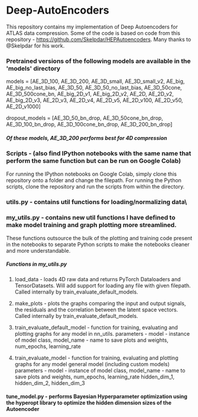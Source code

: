 # Deep-AutoEncoders

This repository contains my implementation of Deep Autoencoders for ATLAS data compression. Some of the code is based on code from this repository - https://github.com/Skelpdar/HEPAutoencoders. Many thanks to @Skelpdar for his work.

### Pretrained versions of the following models are available in the 'models' directory

models = [AE_3D_100, AE_3D_200, AE_3D_small, AE_3D_small_v2, AE_big, AE_big_no_last_bias, AE_3D_50, 
          AE_3D_50_no_last_bias, AE_3D_50cone, AE_3D_500cone_bn, AE_big_2D_v1, AE_big_2D_v2, 
          AE_2D, AE_2D_v2, AE_big_2D_v3, AE_2D_v3, AE_2D_v4, AE_2D_v5, AE_2D_v100, AE_2D_v50,
          AE_2D_v1000]
          
dropout_models = [AE_3D_50_bn_drop, AE_3D_50cone_bn_drop, AE_3D_100_bn_drop, AE_3D_100cone_bn_drop, 
                  AE_3D_200_bn_drop]

##### Of these models, AE_3D_200 performs best for 4D compression

### Scripts - (also find IPython notebooks with the same name that perform the same function but can be run on Google Colab)

For running the IPython notebooks on Google Colab, simply clone this repository onto a folder and change the filepath. For running the Python scripts, clone the repository and run the scripts from within the directory. 

### utils.py - contains util functions for loading/normalizing data\

### my_utils.py - contains new util functions I have defined to make model training and graph plotting more streamlined. 
These functions outsource the bulk of the plotting and training code present in the notebooks to separate Python scripts to make the notebooks cleaner and more understandable. 

##### Functions in my_utils.py
1. load_data - loads 4D raw data and returns PyTorch Dataloaders and TensorDatasets. Will add support for loading any file with given filepath. Called internally by train_evaluate_default_models.

2. make_plots - plots the graphs comparing the input and output signals, the residuals and the correlation between the latent space vectors. Called internally by train_evaluate_default_models.

3. train_evaluate_default_model - function for training, evaluating and plotting graphs for any model in nn_utils. 
	parameters - model - instance of model class,
    		 	 model_name - name to save plots and weights,
    		 	 num_epochs,
    		 	 learning_rate

4. train_evaluate_model - function for training, evaluating and plotting graphs for any model general model (including custom models)
	parameters - model - instance of model class,
    		 	 model_name - name to save plots and weights,
    		 	 num_epochs,
    		 	 learning_rate
    		 	 hidden_dim_1, hidden_dim_2, hidden_dim_3

#### tune_model.py - performs Bayesian Hyperparameter optimization using the hyperopt library to optimize the hidden dimension sizes of the Autoencoder




